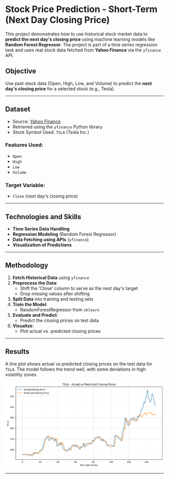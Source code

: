#  Stock Price Prediction - Short-Term (Next Day Closing Price)

This project demonstrates how to use historical stock market data to **predict the next day's closing price** using machine learning models like **Random Forest Regressor**. The project is part of a time series regression task and uses real stock data fetched from **Yahoo Finance** via the `yfinance` API.

##  Objective

Use past stock data (Open, High, Low, and Volume) to predict the **next day's closing price** for a selected stock (e.g., Tesla).

---

##  Dataset

- Source: [Yahoo Finance](https://finance.yahoo.com/)
- Retrieved using the `yfinance` Python library
- Stock Symbol Used: `TSLA` (Tesla Inc.)

### Features Used:
- `Open`
- `High`
- `Low`
- `Volume`

### Target Variable:
- `Close` (next day's closing price)

---

##  Technologies and Skills

-  **Time Series Data Handling**
-  **Regression Modeling** (Random Forest Regressor)
-  **Data Fetching using APIs** (`yfinance`)
-  **Visualization of Predictions**

---

##  Methodology

1. **Fetch Historical Data** using `yfinance`
2. **Preprocess the Data**:
   - Shift the 'Close' column to serve as the next day's target
   - Drop missing values after shifting
3. **Split Data** into training and testing sets
4. **Train the Model**:
   - RandomForestRegressor from `sklearn`
5. **Evaluate and Predict**:
   - Predict the closing prices on test data
6. **Visualize**:
   - Plot actual vs. predicted closing prices

---

##  Results

A line plot shows actual vs predicted closing prices on the test data for `TSLA`. The model follows the trend well, with some deviations in high volatility zones. 

![Model Performance](actual_vs_predicted_tsla.png)



---



